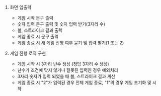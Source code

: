 1. 화면 입출력
    - 게임 시작 문구 출력
    - 숫자 입력 문구 출력 및 숫자 입력 받기(3자리 수)
    - 볼, 스트라이크 결과 출력
    - 게임 종료 시 문구 출력
    - 게임 종료 시 새 게임 진행 여부 묻기 및 입력 받기(1 또는 2)


2. 게임 진행 로직 구현
    - 게임 시작 시 3자리 난수 생성 (정답 3자리 수 생성)
    - 난수가 조건에 맞지 않거나 잘못된 입력인 경우 예외처리
    - 3자리 숫자가 입력 되었을 때 볼, 스트라이크 결과 계산
    - 게임 종료 시 "2"가 입력된 경우 전체 게임 종료, "1"의  경우 게임 초기화 및 시작
